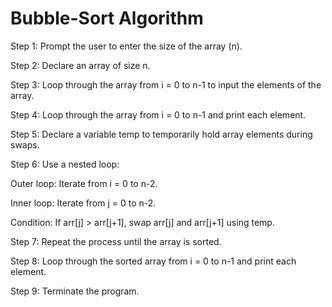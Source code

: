 ﻿# Bubble-Sort Algorithm

Step 1: Prompt the user to enter the size of the array (n).

Step 2: Declare an array of size n.

Step 3: Loop through the array from i = 0 to n-1 to input the elements of the array.

Step 4: Loop through the array from i = 0 to n-1 and print each element.

Step 5: Declare a variable temp to temporarily hold array elements during swaps.

Step 6: Use a nested loop:

Outer loop: Iterate from i = 0 to n-2.

Inner loop: Iterate from j = 0 to n-2.

Condition: If arr[j] > arr[j+1], swap arr[j] and arr[j+1] using temp.

Step 7: Repeat the process until the array is sorted.

Step 8: Loop through the sorted array from i = 0 to n-1 and print each element.

Step 9: Terminate the program.



